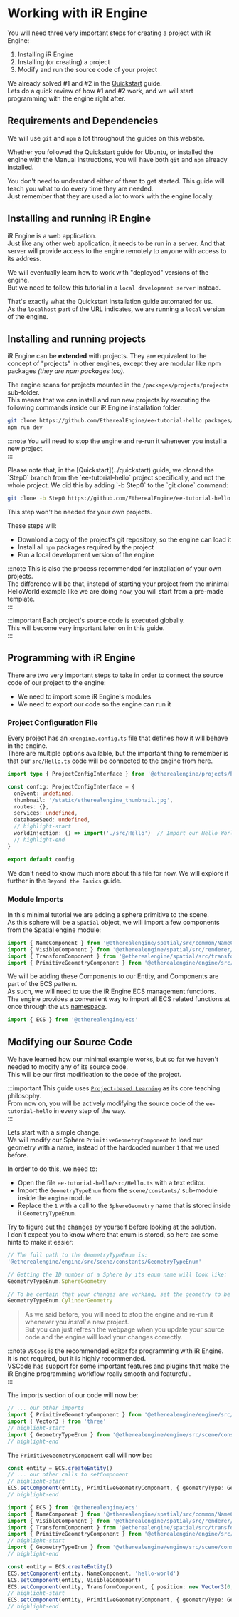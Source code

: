 <!-- import { TechnicalNote } from '@site/src/components/TechnicalNote'; -->
<!-- import { UnstyledDetails } from '@site/src/components/UnstyledDetails'; -->

# Working with iR Engine
You will need three very important steps for creating a project with iR Engine:
1. Installing iR Engine
2. Installing (or creating) a project
3. Modify and run the source code of your project

We already solved #1 and #2 in the [Quickstart](../quickstart) guide.  
Lets do a quick review of how #1 and #2 work, and we  will start programming with the engine right after.  

## Requirements and Dependencies
We will use `git` and `npm` a lot throughout the guides on this website.  

Whether you followed the Quickstart guide for Ubuntu, or installed the engine with the Manual instructions, you will have both `git` and `npm` already installed.  

You don't need to understand either of them to get started. This guide will teach you what to do every time they are needed.  
Just remember that they are used a lot to work with the engine locally.

## Installing and running iR Engine 
iR Engine is a web application.  
Just like any other web application, it needs to be run in a server. And that server will provide access to the engine remotely to anyone with access to its address.

We will eventually learn how to work with "deployed" versions of the engine.  
But we need to follow this tutorial in a `local development server` instead.  

That's exactly what the Quickstart installation guide automated for us.  
As the `localhost` part of the URL indicates, we are running a `local` version of the engine.  

## Installing and running projects
iR Engine can be **extended** with projects.
They are equivalent to the concept of "projects" in other engines, except they are modular like npm packages _(they are npm packages too)_.

The engine scans for projects mounted in the `/packages/projects/projects` sub-folder.  
This means that we can install and run new projects by executing the following commands inside our iR Engine installation folder:
```bash
git clone https://github.com/EtherealEngine/ee-tutorial-hello packages/projects/projects/ee-tutorial-hello
npm run dev
```
:::note
You will need to stop the engine and re-run it whenever you install a new project.  
:::

<TechnicalNote>
Please note that, in the [Quickstart](../quickstart) guide, we cloned the `Step0` branch from the `ee-tutorial-hello` project specifically, and not the whole project.  
We did this by adding `-b Step0` to the `git clone` command:

```bash
git clone -b Step0 https://github.com/EtherealEngine/ee-tutorial-hello packages/projects/projects/ee-tutorial-hello
```

This step won't be needed for your own projects.
</TechnicalNote>

These steps will:
- Download a copy of the project's git repository, so the engine can load it
- Install all `npm` packages required by the project
- Run a local development version of the engine

:::note
This is also the process recommended for installation of your own projects.  
The difference will be that, instead of starting your project from the minimal HelloWorld example like we are doing now, you will start from a pre-made template.  
:::

:::important
Each project's source code is executed globally.  
This will become very important later on in this guide.  
:::


## Programming with iR Engine
There are two very important steps to take in order to connect the source code of our project to the engine:
- We need to import some iR Engine's modules
- We need to export our code so the engine can run it 

### Project Configuration File
Every project has an `xrengine.config.ts` file that defines how it will behave in the engine.  
There are multiple options available, but the important thing to remember is that our `src/Hello.ts` code will be connected to the engine from here.

<TechnicalNote title="Config File">

```ts title="ee-tutorial-hello/xrengine.config.ts"
import type { ProjectConfigInterface } from '@etherealengine/projects/ProjectConfigInterface'

const config: ProjectConfigInterface = {
  onEvent: undefined,
  thumbnail: '/static/etherealengine_thumbnail.jpg',
  routes: {},
  services: undefined,
  databaseSeed: undefined,
  // highlight-start
  worldInjection: () => import('./src/Hello')  // Import our Hello World code
  // highlight-end
}

export default config
```
</TechnicalNote>

We don't need to know much more about this file for now. We will explore it further in the `Beyond the Basics` guide.

### Module Imports
In this minimal tutorial we are adding a sphere primitive to the scene.  
As this sphere will be a `Spatial` object, we will import a few components from the Spatial engine module:

```ts title="ee-tutorial-hello/src/Hello.ts"
import { NameComponent } from '@etherealengine/spatial/src/common/NameComponent'
import { VisibleComponent } from '@etherealengine/spatial/src/renderer/components/VisibleComponent'
import { TransformComponent } from '@etherealengine/spatial/src/transform/components/TransformComponent'
import { PrimitiveGeometryComponent } from '@etherealengine/engine/src/scene/components/PrimitiveGeometryComponent'
```
We will be adding these Components to our Entity, and Components are part of the ECS pattern.  
As such, we will need to use the iR Engine ECS management functions.  
The engine provides a convenient way to import all ECS related functions at once through the `ECS` [namespace](https://www.typescriptlang.org/docs/handbook/namespaces.html).
```ts title="ee-tutorial-hello/src/Hello.ts"
import { ECS } from '@etherealengine/ecs'
```

## Modifying our Source Code
We have learned how our minimal example works, but so far we haven't needed to modify any of its source code.  
This will be our first modification to the code of the project.  

:::important
This guide uses [`Project-based Learning`](https://en.wikipedia.org/wiki/Project-based_learning) as its core teaching philosophy.  
From now on, you will be actively modifying the source code of the `ee-tutorial-hello` in every step of the way.  
:::

Lets start with a simple change.  
We will modify our Sphere `PrimitiveGeometryComponent` to load our geometry with a name, instead of the hardcoded number `1` that we used before.  

In order to do this, we need to:
- Open the file `ee-tutorial-hello/src/Hello.ts` with a text editor.
- Import the `GeometryTypeEnum` from the `scene/constants/` sub-module inside the `engine` module.
- Replace the `1` with a call to the `SphereGeometry` name that is stored inside it `GeometryTypeEnum`.  

Try to figure out the changes by yourself before looking at the solution.  
I don't expect you to know where that enum is stored, so here are some hints to make it easier:  
```ts
// The full path to the GeometryTypeEnum is:
'@etherealengine/engine/src/scene/constants/GeometryTypeEnum'

// Getting the ID number of a Sphere by its enum name will look like:
GeometryTypeEnum.SphereGeometry

// To be certain that your changes are working, set the geometry to be a cylinder instead:
GeometryTypeEnum.CylinderGeometry
```
> As we said before, you will need to stop the engine and re-run it whenever you _install_ a new project.  
> But you can just refresh the webpage when you update your source code and the engine will load your changes correctly.  

:::note
`VSCode` is the recommended editor for programming with iR Engine.  
It is not required, but it is highly recommended.  
VSCode has support for some important features and plugins that make the iR Engine programming workflow really smooth and featureful.  
:::

<TechnicalNote title="Solution">

The imports section of our code will now be:
```ts title="ee-tutorial-hello/src/Hello.ts"
// ... our other imports
import { PrimitiveGeometryComponent } from '@etherealengine/engine/src/scene/components/PrimitiveGeometryComponent'
import { Vector3 } from 'three'
// highlight-start
import { GeometryTypeEnum } from '@etherealengine/engine/src/scene/constants/GeometryTypeEnum'
// highlight-end
```
The `PrimitiveGeometryComponent` call will now be:
```ts title="ee-tutorial-hello/src/Hello.ts"
const entity = ECS.createEntity()
// ... our other calls to setComponent
// highlight-start
ECS.setComponent(entity, PrimitiveGeometryComponent, { geometryType: GeometryTypeEnum.SphereGeometry })
// highlight-end
```

<UnstyledDetails title="Full Solution">

```ts title="ee-tutorial-hello/src/Hello.ts" showLineNumbers
import { ECS } from '@etherealengine/ecs'
import { NameComponent } from '@etherealengine/spatial/src/common/NameComponent'
import { VisibleComponent } from '@etherealengine/spatial/src/renderer/components/VisibleComponent'
import { TransformComponent } from '@etherealengine/spatial/src/transform/components/TransformComponent'
import { PrimitiveGeometryComponent } from '@etherealengine/engine/src/scene/components/PrimitiveGeometryComponent'
// highlight-start
import { GeometryTypeEnum } from '@etherealengine/engine/src/scene/constants/GeometryTypeEnum'
// highlight-end

const entity = ECS.createEntity()
ECS.setComponent(entity, NameComponent, 'hello-world')
ECS.setComponent(entity, VisibleComponent)
ECS.setComponent(entity, TransformComponent, { position: new Vector3(0, 1, 0) })
// highlight-start
ECS.setComponent(entity, PrimitiveGeometryComponent, { geometryType: GeometryTypeEnum.SphereGeometry })
// highlight-end
```
</UnstyledDetails>
<!-- Full Solution End -->
</TechnicalNote>
<!-- Solution End -->

